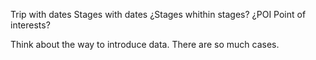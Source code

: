 Trip with dates
Stages with dates
¿Stages whithin stages? ¿POI Point of interests?

Think about the way to introduce data. There are so much cases.
